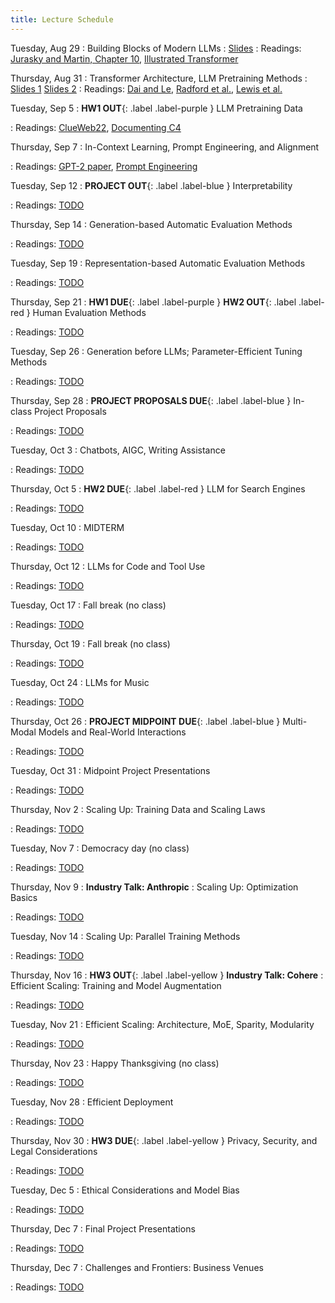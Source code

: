 ```yaml
---
title: Lecture Schedule
---
```


<!-- Sep 28
: [Java & Git](#)
  : [1.1](#)

Sep 29
: **Section**{: .label .label-purple }[Intro to Java](#)
  : [Solution](#)

Sep 30
: [Variables & Objects](#)
  : [1.2](#), [2.1](#)

Oct 1
: **Lab**{: .label .label-purple } [Intro to Java](#)

Oct 2
: [Tracing, IntLists, & Recursion](#)
  : [2.1](#)
: **HW 1 due**{: .label .label-red } -->


<!-- Oct 5
: [Linked Lists & Encapsulation](#)
  : [3.1](#), [2.2](#), [2.3](#)

Oct 6
: **Section**{: .label .label-purple }[Linked Lists](#)
  : [Solution](#)

Oct 7
: [Resizing Arrays](#)
  : [2.4](#), [2.5](#)

Oct 8
: **Lab**{: .label .label-purple } [Resizing Arrays](#)

Oct 9
: [Runtime Analysis](#)
  : [8.1](#), [8.2](#), [8.3](#), [8.4](#)
: **HW 2 due**{: .label .label-red } -->


Tuesday, Aug 29
: Building Blocks of Modern LLMs
  : [Slides](https://www.andrew.cmu.edu/course/11-667/lectures/W1L1_LM_fundamentals_and_transformer_architecture.pdf)
: Readings: [Jurasky and Martin, Chapter 10](https://web.stanford.edu/~jurafsky/slp3/10.pdf), [Illustrated Transformer](http://jalammar.github.io/illustrated-transformer/)

Thursday, Aug 31
: Transformer Architecture, LLM Pretraining Methods
  : [Slides 1](https://www.andrew.cmu.edu/course/11-667/lectures/W1L2_transformer_continued.pdf)
  [Slides 2](https://www.andrew.cmu.edu/course/11-667/lectures/W1L2_Pretraining_Task.pdf)
: Readings: [Dai and Le](https://arxiv.org/abs/1511.01432), [Radford et al.](https://www.mikecaptain.com/resources/pdf/GPT-1.pdf), [Lewis et al.](https://arxiv.org/abs/1910.13461) 

Tuesday, Sep 5
: **HW1 OUT**{: .label .label-purple } LLM Pretraining Data 
  <!-- : [Slides](#) -->
: Readings: [ClueWeb22](https://arxiv.org/pdf/2211.15848.pdf), [Documenting C4](https://arxiv.org/pdf/2104.08758.pdf)

Thursday, Sep 7
: In-Context Learning, Prompt Engineering, and Alignment
  <!-- : [Slides](#) -->
: Readings: [GPT-2 paper](https://d4mucfpksywv.cloudfront.net/better-language-models/language_models_are_unsupervised_multitask_learners.pdf), [Prompt Engineering](https://lilianweng.github.io/posts/2023-03-15-prompt-engineering/)

Tuesday, Sep 12
: **PROJECT OUT**{: .label .label-blue } Interpretability
  <!-- : [Slides](#) -->
: Readings: [TODO](#)

Thursday, Sep 14
: Generation-based Automatic Evaluation Methods
  <!-- : [Slides](#) -->
: Readings: [TODO](#)

Tuesday, Sep 19
:  Representation-based Automatic Evaluation Methods
  <!-- : [Slides](#) -->
: Readings: [TODO](#)

Thursday, Sep 21
: **HW1 DUE**{: .label .label-purple } **HW2 OUT**{: .label .label-red } Human Evaluation Methods
  <!-- : [Slides](#) -->
: Readings: [TODO](#)

Tuesday, Sep 26
: Generation before LLMs; Parameter-Efficient Tuning Methods
  <!-- : [Slides](#) -->
: Readings: [TODO](#)

Thursday, Sep 28
: **PROJECT PROPOSALS DUE**{: .label .label-blue } In-class Project Proposals
  <!-- : [Slides](#) -->
: Readings: [TODO](#)

Tuesday, Oct 3
: Chatbots, AIGC, Writing Assistance
  <!-- : [Slides](#) -->
: Readings: [TODO](#)

Thursday, Oct 5
: **HW2 DUE**{: .label .label-red } LLM for Search Engines
  <!-- : [Slides](#) -->
: Readings: [TODO](#)

Tuesday, Oct 10
: MIDTERM
  <!-- : [Slides](#) -->
: Readings: [TODO](#)

Thursday, Oct 12
: LLMs for Code and Tool Use
  <!-- : [Slides](#) -->
: Readings: [TODO](#)

Tuesday, Oct 17
: Fall break (no class)
  <!-- : [Slides](#) -->
: Readings: [TODO](#)

Thursday, Oct 19
: Fall break (no class)
  <!-- : [Slides](#) -->
: Readings: [TODO](#)

Tuesday, Oct 24
: LLMs for Music
  <!-- : [Slides](#) -->
: Readings: [TODO](#)

Thursday, Oct 26
: **PROJECT MIDPOINT DUE**{: .label .label-blue }  Multi-Modal Models and Real-World Interactions
  <!-- : [Slides](#) -->
: Readings: [TODO](#)

Tuesday, Oct 31
: Midpoint Project Presentations
  <!-- : [Slides](#) -->
: Readings: [TODO](#)

Thursday, Nov 2
: Scaling Up: Training Data and Scaling Laws
  <!-- : [Slides](#) -->
: Readings: [TODO](#)

Tuesday, Nov 7
: Democracy day (no class)
  <!-- : [Slides](#) -->
: Readings: [TODO](#)

Thursday, Nov 9
: **Industry Talk: Anthropic**
: Scaling Up: Optimization Basics
  <!-- : [Slides](#) -->
: Readings: [TODO](#)

Tuesday, Nov 14
: Scaling Up: Parallel Training Methods
  <!-- : [Slides](#) -->
: Readings: [TODO](#)

Thursday, Nov 16
: **HW3 OUT**{: .label .label-yellow } **Industry Talk: Cohere**
: Efficient Scaling: Training and Model Augmentation
  <!-- : [Slides](#) -->
: Readings: [TODO](#)

Tuesday, Nov 21
: Efficient Scaling: Architecture, MoE, Sparity, Modularity
  <!-- : [Slides](#) -->
: Readings: [TODO](#)

Thursday, Nov 23
: Happy Thanksgiving (no class)
  <!-- : [Slides](#) -->
: Readings: [TODO](#)

Tuesday, Nov 28
: Efficient Deployment
  <!-- : [Slides](#) -->
: Readings: [TODO](#)

Thursday, Nov 30
: **HW3 DUE**{: .label .label-yellow } Privacy, Security, and Legal Considerations
  <!-- : [Slides](#) -->
: Readings: [TODO](#)

Tuesday, Dec 5
: Ethical Considerations and Model Bias
  <!-- : [Slides](#) -->
: Readings: [TODO](#)

Thursday, Dec 7
: Final Project Presentations
  <!-- : [Slides](#) -->
: Readings: [TODO](#)

Thursday, Dec 7
: Challenges and Frontiers: Business Venues
  <!-- : [Slides](#) -->
: Readings: [TODO](#)
